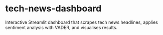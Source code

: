 # tech-news-dashboard
Interactive Streamlit dashboard that scrapes tech news headlines, applies sentiment analysis with VADER, and visualises results.
